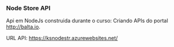 ### Node Store API

Api em NodeJs construida durante o curso: Criando APIs do portal http://balta.io.  

URL API: https://ksnodestr.azurewebsites.net/  